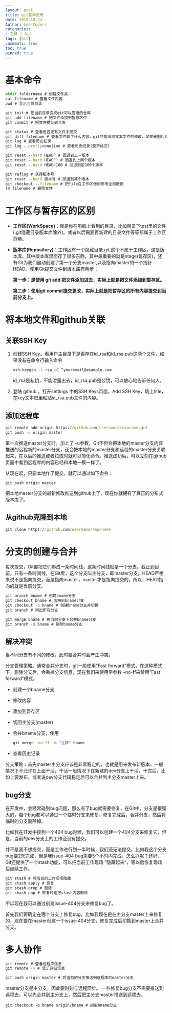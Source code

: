 ```yaml
---
layout: post
title: git基本使用
date: 2019-10-24
Author: Lee-Coderr
categories: 
- 工具 | Git
tags: [Git]
comments: true
toc: true
pinned: true
---
```


# 基本命令

```cmd
mkdir foldername # 创建文件夹
cat filename # 查看文件内容
pwd # 显示当前目录
```

```cmd
git init # 把当前目录变成git可以管理的仓库
git add filename # 把文件添加到暂存区中
git commit # 把文件提交到仓库
```

```cmd
git status # 查看是否还有文件未提交
git diff filename # 查看文件改了什么内容，git只能跟踪文本文件的修改，如果是图片或视频等文件只能跟踪图片的大小变换，不能知道具体修改了哪些信息
git log # 查看历史纪录
git log --pretty=oneline # 查看历史纪录(整齐格式)

git reset --hard HEAD^ # 回退到上一版本
git reset --hard HEAD^^ # 回退到上两个版本
git reset --hard HEAD~100 # 回退到前100个版本

git reflog # 获得版本号
git reset --hard 版本号 # 回退到某个版本
git checkout --filename # 把file在工作区做的修改全部撤销
rm filename # 删除文件
```

# 工作区与暂存区的区别

- **工作区(WorkSpace)**：就是你在电脑上看到的目录，比如目录下test里的文件(.git隐藏目录版本库除外)。或者以后需要再新建的目录文件等等都属于工作区范畴。

- **版本库(Repository)**：工作区有一个隐藏目录.git,这个不属于工作区，这是版本库。其中版本库里面存了很多东西，其中最重要的就是stage(暂存区)，还有Git为我们自动创建了第一个分支master,以及指向master的一个指针HEAD。使用Git提交文件到版本库有两步：

  **第一步：是使用 git add 把文件添加进去，实际上就是把文件添加到暂存区。**

  **第二步：使用git commit提交更改，实际上就是把暂存区的所有内容提交到当前分支上。**

# 将本地文件和github关联

## 关联SSH Key

1. 创建SSH Key。看用户主目录下是否存在id_rsa和id_rsa.pub这两个文件，如果没有在命令行输入命令

   ```cmd
   ssh-keygen -t rsa –C “youremail@example.com
   ```

   id_rsa是私钥，不能泄露出去，id_rsa.pub是公钥，可以放心地告诉任何人。

2. 登陆 github ，打开settings 中的SSH Keys页面，Add SSH Key，填上title，在key文本框里粘贴id_rsa.pub文件的内容。

## 添加远程库

```cmd
git remote add origin https://github.com/username/reponame.git
git push -u origin master
```

第一次推送master分支时，加上了 –u参数，Git不但会把本地的master分支内容推送的远程新的master分支，还会把本地的master分支和远程的master分支关联起来，在以后的推送或者拉取时就可以简化命令。推送成功后，可以立刻在github页面中看到远程库的内容已经和本地一模一样了。

从现在起，只要本地作了提交，就可以通过如下命令：

```
git push origin master
```

把本地master分支的最新修改推送到github上了，现在你就拥有了真正的分布式版本库了。

## 从github克隆到本地

```cmd
git clone https://github.com/username/reponame
```

# 分支的创建与合并

每次提交，Git都把它们串成一条时间线，这条时间线就是一个分支。截止到目前，只有一条时间线，在Git里，这个分支叫主分支，即master分支。HEAD严格来说不是指向提交，而是指向master，master才是指向提交的，所以，HEAD指向的就是当前分支。

```cmd
git branch bname # 创建bname分支
git checkout bname # 切换到bname分支
git checkout -b bname # 创建bname分支并切换
git branch # 列出所有分支

git merge bname # 在当前分支下合并bname分支
git branch -d bname # 删除bname分支
```

## 解决冲突

当不同分支有不同的修改，此时要合并时会产生冲突。

分支管理策略。通常合并分支时，git一般使用”Fast forward”模式，在这种模式下，删除分支后，会丢掉分支信息，现在我们来使用带参数 –no-ff来禁用”Fast forward”模式。

- 创建一个bname分支

- 修改内容

- 添加到暂存区

- 切回主分支(master)

- 合并bname分支，使用 

  ```cmd
  git merge -no-ff -m "注释" bname
  ```

- 查看历史记录

分支策略：首先master主分支应该是非常稳定的，也就是用来发布新版本，一般情况下不允许在上面干活，干活一般情况下在新建的dev分支上干活，干完后，比如上要发布，或者说dev分支代码稳定后可以合并到主分支master上来。

## bug分支

在开发中，会经常碰到bug问题，那么有了bug就需要修复，在Git中，分支是很强大的，每个bug都可以通过一个临时分支来修复，修复完成后，合并分支，然后将临时的分支删除掉。

比如我在开发中接到一个404 bug时候，我们可以创建一个404分支来修复它，但是，当前的dev分支上的工作还没有提交。

并不是我不想提交，而是工作进行到一半时候，我们还无法提交，比如我这个分支bug要2天完成，但是我issue-404 bug需要5个小时内完成。怎么办呢？还好，Git还提供了一个stash功能，可以把当前工作现场 ”隐藏起来”，等以后恢复现场后继续工作。

```cmd
git stash # 将当前的工作现场隐藏
git stash apply # 恢复
git stash drop # 删除
git shash pop # 恢复时也把stash内容删除
```

所以现在我可以通过创建issue-404分支来修复bug了。

首先我们要确定在哪个分支上修复bug，比如我现在是在主分支master上来修复的，现在要在master创建一个issue-404分支，修复完成后切换到master上合并分支。

# 多人协作

```cmd
git remote # 查看远程库信息
git remote -v # 显示详细信息
```

```cmd
git push origin master # 将当前的分支推送到远程库的master分支
```

master分支是主分支，因此要时刻与远程同步。
一些修复bug分支不需要推送到远程去，可以先合并到主分支上，然后把主分支master推送到远程去。

```
git checkout -b bname origin/bname # 抓取bname分支
```

